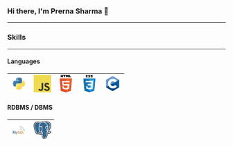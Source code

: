 ### Hi there, I'm Prerna Sharma 👋

---
### Skills
---
#### Languages

<table>
<thead>
<tr>
<th><a target="_blank" rel="noopener noreferrer nofollow" href="https://raw.githubusercontent.com/github/explore/master/topics/python/python.png"><img title="Python" alt="Python" src="https://raw.githubusercontent.com/github/explore/master/topics/python/python.png" style="max-width: 100%;" width="40px"></a></th>
<th><a target="_blank" rel="noopener noreferrer nofollow" href="https://raw.githubusercontent.com/github/explore/master/topics/javascript/javascript.png"><img alt="JS" title="JavaScript" src="https://raw.githubusercontent.com/github/explore/master/topics/javascript/javascript.png" style="max-width: 100%;" width="40px"></a></th>

<th><a target="_blank" rel="noopener noreferrer nofollow" href="https://raw.githubusercontent.com/github/explore/master/topics/c/c.png"><img title="HTML" alt="HTML" src="https://raw.githubusercontent.com/github/explore/master/topics/html/html.png" style="max-width: 100%;" width="40px"></a></th>

<th><a target="_blank" rel="noopener noreferrer nofollow" href="https://raw.githubusercontent.com/github/explore/master/topics/c/c.png"><img title="CSS" alt="CSS" src="https://raw.githubusercontent.com/github/explore/master/topics/css/css.png" style="max-width: 100%;" width="40px"></a></th>

<th><a target="_blank" rel="noopener noreferrer nofollow" href="https://raw.githubusercontent.com/github/explore/master/topics/c/c.png"><img title="C" alt="C" src="https://raw.githubusercontent.com/github/explore/master/topics/c/c.png" style="max-width: 100%;" width="40px"></a></th>

</tr>
</thead>
</table>


#### RDBMS / DBMS

<table>
<thead>
<tr>
<th><a target="_blank" rel="noopener noreferrer nofollow" href="https://raw.githubusercontent.com/github/explore/master/topics/python/python.png"><img title="mySQL" alt="mySQL" src="https://raw.githubusercontent.com/github/explore/master/topics/mysql/mysql.png" style="max-width: 100%;" width="40px"></a></th>

<th><a target="_blank" rel="noopener noreferrer nofollow" href="https://raw.githubusercontent.com/github/explore/master/topics/python/python.png"><img title="postgreSQL" alt="postgreSQL" src="https://raw.githubusercontent.com/github/explore/master/topics/postgresql/postgresql.png" style="max-width: 100%;" width="40px"></a></th>

</tr>
</thead>
</table>

<!--
**sharma-prerna/sharma-prerna** is a ✨ _special_ ✨ repository because its `README.md` (this file) appears on your GitHub profile.

Here are some ideas to get you started:

- 🔭 I’m currently working on ...
- 🌱 I’m currently learning ...
- 👯 I’m looking to collaborate on ...
- 🤔 I’m looking for help with ...
- 💬 Ask me about ...
- 📫 How to reach me: ...
- 😄 Pronouns: ...
- ⚡ Fun fact: ...
-->

